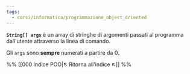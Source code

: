 ```yaml
---
tags:
  - corsi/informatica/programmazione_object_oriented
---
```

**`String[] args`** è un array di stringhe di argomenti passati al programma dall'utente attraverso la linea di comando.

Gli `args` sono **sempre** numerati a partire da 0.




%%
[[000 Indice POO|↖ Ritorna all'indice ↖]]
%%
